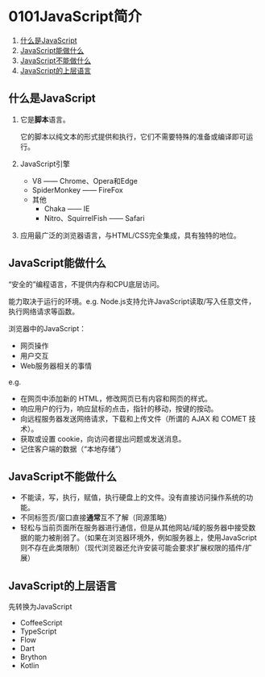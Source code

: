 # 0101JavaScript简介
1. [什么是JavaScript](#什么是javascript)
2. [JavaScript能做什么](#javascript能做什么)
3. [JavaScript不能做什么](#javascript不能做什么)
4. [JavaScript的上层语言](#javascript的上层语言)


## 什么是JavaScript
1. 它是**脚本**语言。
   
   它的脚本以纯文本的形式提供和执行，它们不需要特殊的准备或编译即可运行。

2. JavaScript引擎
   - V8 —— Chrome、Opera和Edge
   - SpiderMonkey —— FireFox
   - 其他
     - Chaka —— IE
     - Nitro、SquirrelFish —— Safari

3. 应用最广泛的浏览器语言，与HTML/CSS完全集成，具有独特的地位。
  
## JavaScript能做什么
“安全的”编程语言，不提供内存和CPU底层访问。

能力取决于运行的环境。e.g. Node.js支持允许JavaScript读取/写入任意文件，执行网络请求等函数。

浏览器中的JavaScript：
- 网页操作
- 用户交互
- Web服务器相关的事情

e.g.
- 在网页中添加新的 HTML，修改网页已有内容和网页的样式。
- 响应用户的行为，响应鼠标的点击，指针的移动，按键的按动。
- 向远程服务器发送网络请求，下载和上传文件（所谓的 AJAX 和 COMET 技术）。
- 获取或设置 cookie，向访问者提出问题或发送消息。
- 记住客户端的数据（“本地存储”）

## JavaScript不能做什么
- 不能读，写，执行，赋值，执行硬盘上的文件。没有直接访问操作系统的功能。
- 不同标签页/窗口直接**通常**互不了解（同源策略）
- 轻松与当前页面所在服务器进行通信，但是从其他网站/域的服务器中接受数据的能力被削弱了。（如果在浏览器环境外，例如服务器上，使用JavaScript则不存在此类限制）（现代浏览器还允许安装可能会要求扩展权限的插件/扩展）

## JavaScript的上层语言
先转换为JavaScript
- CoffeeScript
- TypeScript
- Flow
- Dart
- Brython
- Kotlin